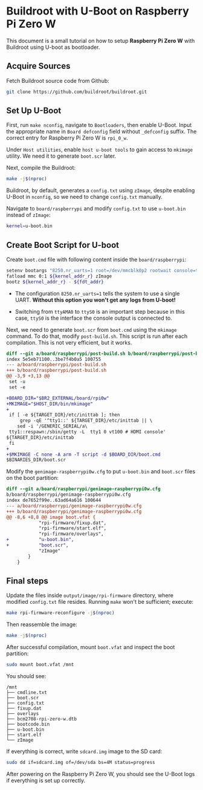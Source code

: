 # Buildroot with U-Boot on Raspberry Pi Zero W

This document is a small tutorial on how to setup **Raspberry Pi Zero W** with
Buildroot using U-boot as bootloader.

## Acquire Sources

Fetch Buildroot source code from Github:

```bash
git clone https://github.com/buildroot/buildroot.git
```

## Set Up U-Boot

First, run `make nconfig`, navigate to `Bootloaders`, then enable U-Boot.
Input the appropriate name in `Board defconfig` field without `_defconfig`
suffix. The correct entry for Raspberry Pi Zero W is `rpi_0_w`.

Under `Host utilities`, enable `host u-boot tools` to gain access to
`mkimage` utility. We need it to generate `boot.scr` later.

Next, compile the Buildroot:

```bash
make -j$(nproc)
```

Buildroot, by default, generates a `config.txt` using `zImage`, despite
enabling U-Boot in `nconfig`, so we need to change `config.txt` manually.

Navigate to `board/raspberrypi` and modify `config.txt` to use `u-boot.bin`
instead of `zImage`:

```bash
kernel=u-boot.bin
```

## Create Boot Script for U-boot

Create `boot.cmd` file with following content inside the `board/raspberrypi`:

```bash
setenv bootargs "8250.nr_uarts=1 root=/dev/mmcblk0p2 rootwait console=tty1 console=ttyS0,115200"
fatload mmc 0:1 ${kernel_addr_r} zImage
bootz ${kernel_addr_r} - ${fdt_addr}
```

- The configuration `8250.nr_uarts=1` tells the system to use a single UART.
**Without this option you won't get any logs from U-boot!**

- Switching from `ttyAMA0` to `ttyS0` is an important step because in this case,
`ttyS0` is the interface the console output is connected to.

Next, we need to generate `boot.scr` from `boot.cmd` using the `mkimage`
command. To do that, modify `post-build.sh`. This script is run after each
compilation. This is not very efficient, but it works.

```diff
diff --git a/board/raspberrypi/post-build.sh b/board/raspberrypi/post-build.sh
index 5e5eb71100..3be7f4b0a5 100755
--- a/board/raspberrypi/post-build.sh
+++ b/board/raspberrypi/post-build.sh
@@ -3,9 +3,13 @@
 set -u
 set -e

+BOARD_DIR="$BR2_EXTERNAL/board/rpi0w"
+MKIMAGE="$HOST_DIR/bin/mkimage"
+
 if [ -e ${TARGET_DIR}/etc/inittab ]; then
     grep -qE '^tty1::' ${TARGET_DIR}/etc/inittab || \
 	sed -i '/GENERIC_SERIAL/a\
 tty1::respawn:/sbin/getty -L  tty1 0 vt100 # HDMI console'
${TARGET_DIR}/etc/inittab
 fi
+
+$MKIMAGE -C none -A arm -T script -d $BOARD_DIR/boot.cmd
$BINARIES_DIR/boot.scr
```

Modify the `genimage-raspberrypi0w.cfg` to put `u-boot.bin` and `boot.scr`
files on the boot partition:

```diff
diff --git a/board/raspberrypi/genimage-raspberrypi0w.cfg
b/board/raspberrypi/genimage-raspberrypi0w.cfg
index de7652f99e..63ad64a616 100644
--- a/board/raspberrypi/genimage-raspberrypi0w.cfg
+++ b/board/raspberrypi/genimage-raspberrypi0w.cfg
@@ -8,6 +8,8 @@ image boot.vfat {
 			"rpi-firmware/fixup.dat",
 			"rpi-firmware/start.elf",
 			"rpi-firmware/overlays",
+			"u-boot.bin",
+			"boot.scr",
 			"zImage"
 		}
 	}
```

## Final steps

Update the files inside `output/image/rpi-firmware` directory, where modified
`config.txt` file resides. Running `make` won't be sufficient; execute:

```bash
make rpi-firmware-reconfigure -j$(nproc)
```

Then reassemble the image:

```bash
make -j$(nproc)
```

After successful compilation, mount `boot.vfat` and inspect the boot
partition:

```bash
sudo mount boot.vfat /mnt
```

You should see:

```
/mnt
├── cmdline.txt
├── boot.scr
├── config.txt
├── fixup.dat
├── overlays
├── bcm2708-rpi-zero-w.dtb
├── bootcode.bin
├── u-boot.bin
├── start.elf
└── zImage
```

If everything is correct, write `sdcard.img` image to the SD card:

```bash
sudo dd if=sdcard.img of=/dev/sda bs=4M status=progress
```

After powering on the Raspberry Pi Zero W, you should see the U-Boot logs
if everything is set up correctly.
